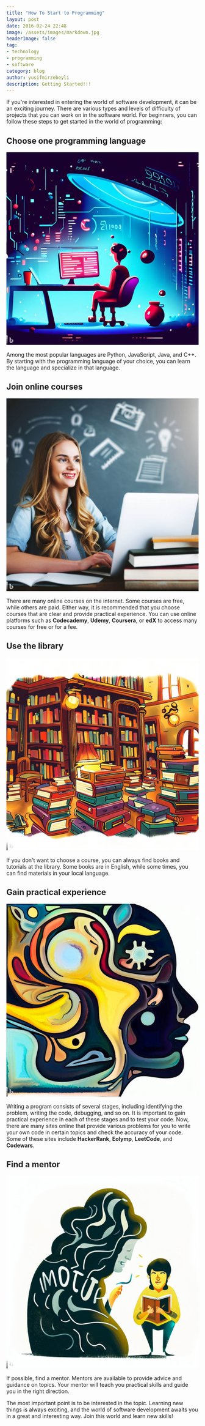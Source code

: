 ```yaml
---
title: "How To Start to Programming"
layout: post
date: 2016-02-24 22:48
image: /assets/images/markdown.jpg
headerImage: false
tag:
- technology
- programming
- software
category: blog
author: yusifmirzebeyli
description: Getting Started!!!
---
```



If you're interested in entering the world of software development, it can be an exciting journey. There are various types and levels of difficulty of projects that you can work on in the software world. For beginners, you can follow these steps to get started in the world of programming:

## Choose one programming language

![Programming language](/assets/images/programming_ai.jpeg)

Among the most popular languages are Python, JavaScript, Java, and C++. By starting with the programming language of your choice, you can learn the language and specialize in that language.

## Join online courses

![Online Courses](/assets/images/course_ai.jpeg)

There are many online courses on the internet. Some courses are free, while others are paid. Either way, it is recommended that you choose courses that are clear and provide practical experience. You can use online platforms such as **Codecademy**, **Udemy**, **Coursera**, or **edX** to access many courses for free or for a fee.

## Use the library

![Library](/assets/images/library.jpeg)

If you don't want to choose a course, you can always find books and tutorials at the library. Some books are in English, while some times, you can find materials in your local language.

## Gain practical experience

![Exp](/assets/images/exp_ai.jpeg)

Writing a program consists of several stages, including identifying the problem, writing the code, debugging, and so on. It is important to gain practical experience in each of these stages and to test your code. Now, there are many sites online that provide various problems for you to write your own code in certain topics and check the accuracy of your code. Some of these sites include **HackerRank**, **Eolymp**, **LeetCode**, and **Codewars**.

## Find a mentor

![Mentor](/assets/images/mentor_ai.jpeg)

If possible, find a mentor. Mentors are available to provide advice and guidance on topics. Your mentor will teach you practical skills and guide you in the right direction.

The most important point is to be interested in the topic. Learning new things is always exciting, and the world of software development awaits you in a great and interesting way. Join this world and learn new skills!
